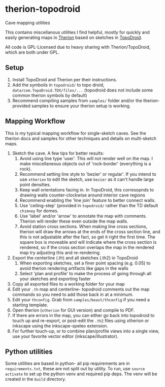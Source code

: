 # therion-topodroid
Cave mapping utilities

This contains miscellanous utilities I find helpful, mostly for quickly and easily generating maps in [Therion](https://therion.speleo.sk/) based on sketches in [TopoDroid](https://sites.google.com/site/speleoapps/home/topodroid).

All code is GPL-Licensed due to heavy sharing with Therion/TopoDroid, which are both under GPL.

## Setup

1. Install TopoDroid and Therion per their instructions.
2. Add the symboils in `topodroid/` to topo droid, `data/com.TopoDroid.TDX/files/...` (topodroid does not include some common therion symbols by default)
3. Recommend compiling samples from `samples/` folder and/or the therion-provided samples to ensure your therion setup is working.

## Mapping Workflow

This is my typical mapping workflow for single-sketch caves. See the therion docs and samples for other techniques and details on multi-sketch maps.

1. Sketch the cave. A few tips for better results:
   1. Avoid using line type 'user'. This will not render well on the map. I make miscellaneous objects out of 'rock-border' (everything is a rock).
   2. Recommend setting line style to 'bezier' or regular'. If you intend to use `xtherion` to edit the sketch, use `bezier` as it can't handle large point densities.
   3. Keep wall orientations facing in. In TopoDroid, this corresopnds to drawing walls counter-clockwise around interior cave regions
   4. Recommend enabling the 'line join' feature to better connect walls.
   5. Use 'ceiling-step' (provided in `topodroid/` rather than the TD default `chimney` for domes.
   6. Use 'label' and/or 'arrow' to annotate the map with comments. Therion will render these even outside the map walls.
   7. Avoid station cross sections. When making line cross sections, therion will draw the arrows at the ends of the cross section line, and this is not adjustable after the fact, so get it right the first time. The square box is moveable and will indicate where the cross section is rendered, so if the cross section overlaps the map in the rendered map try adjusting this and re-rendering.
2. Export the centerline (.th) and all sketches (.th2) in TopoDroid
   1. When exporting sketches, set a finer point spacing (e.g. 0.05) to avoid therion rendering artifacts like gaps in the walls
   2. Select 'plan and profile' to make the process of going through all your sketches and exporting faster
4. Copy all exported files to a working folder for your map
5. Edit your `.th` map and centerline- topodroid comments out the map commands so you need to add those back in at a minimum.
6. Edit your `thconfig`. Grab from `samples/beast/thconfig` if you need a starting template.
7. Open therion (`xtherion` for GUI version) and compile to PDF.
8. If there are errors in the map, you can either go back into topodroid to touch up and re-export, or post-edit the `.th2` files using xtherion or inkscape using the inkscape-speleo extension.
9. For further touch-up, or to combine plan/profile views into a single view, use your favorite vector editor (inkscape/illustrator).

## Python utilities

Some utilities are based in python- all pip requirements are in `requirements.txt`, these are not split out by utility. To run, use `source activate` to set up the python venv and required pip deps. The venv will be created in the `build` directory.
